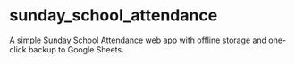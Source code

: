 # sunday_school_attendance
A simple Sunday School Attendance web app with offline storage and one-click backup to Google Sheets.
